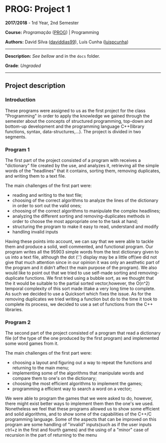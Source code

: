 # PROG: Project 1 

**2017/2018** - 1rd Year, 2nd Semester

**Course:** *Programação* ([PROG](https://sigarra.up.pt/feup/en/UCURR_GERAL.FICHA_UC_VIEW?pv_ocorrencia_id=399883)) | Programming

**Authors:** David Silva ([daviddias99](https://github.com/daviddias99)), Luís Cunha ([luispcunha](https://github.com/luispcunha))

---
**Description:** *See bellow* and in the `docs` folder.

**Grade**: *Ungraded*

---
## Project description

### Introduction

These programs were assigned to us as the first project for the class "Programming" in order to apply the knowledge we gained through the semester about the concepts of structured programming, top-down and bottom-up development and the programming language C++(library functions, syntax, data-structures,...).
The project is divided in two segments.

### Program 1

The first part of the project consisted of a program with receives a "dictionary" file created by the use, and analyzes it, retrieving all the simple words of the "headlines" that it contains, sorting them, removing duplicates, and writing them to a text file.

The main challenges of the first part were:
- reading and writing to the text file;
- choosing of the correct algorithms to analyze the lines of the dictionary in order to sort out the valid ones;
- choosing of the correct algorithms to manipulate the complex headlines;
- analyzing the different sorting and removing-duplicates methods in order to choose the most appropriate one 
to the task at hand;
- structuring the program to make it easy to read, understand and modify 
- handling invalid inputs

Having these points into account, we can say that we were able to tackle them and produce a solid, well commented, and functional program. Our program writes all the 95903 simple words from the test dictionary given to us into a text file, although the dot (‘.’) display may be a little off(we did not give that much attention since in our opinion it was only an  aesthetic part of the program and it didn’t affect the main purpose of the program). We also would like to point out that  we tried to use self-made sorting and removing-duplicate functions. We first tried using a bubble sort, as we thought that  the it would be suitable to the partial sorted vector,however, the O(n^2) temporal complexity of this sort made ittake a very long time to complete. As such we decided to use a Quicksort which fixes the issue. As for the removing duplicates we tried writing a function but do to the time it took to complete its process, we decided to use a set of functions from the C++ libraries.

### Program 2

The second part of the project consisted of a program that read a dictionary file (of the type of the one
produced by the first program) and implemented some word games from it.

The main challenges of the first part were:
- choosing a layout and figuring out a way to repeat the functions and returning to the main menu;
- implementing some of the algorithms that manipulate words and compare them to one's on the dictionary;
- choosing the most efficient algorithms to implement the games;
- programming a efficient way to search a word on a vector;


We were able to program the games that we were asked to do, however, there might exist better ways to implement them then the one's we used. Nonetheless we feel that these programs allowed us to show some efficient and solid algorithms, and to show some of the capabilities of the C++/C programming language. Some of the aspects that can be improved on this program are some handling of "invalid" inputs(such as if the user inputs ctrl+z in the first and fourth games) and the using of a  "minor" case of recursion in the part of returning to the menu
